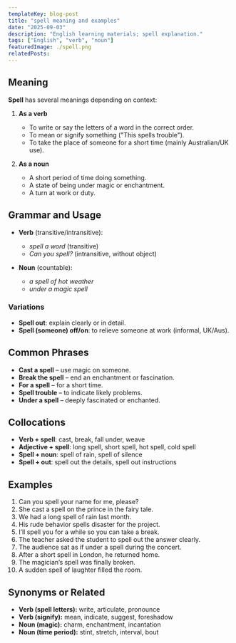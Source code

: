 ```yaml
---
templateKey: blog-post
title: "spell meaning and examples"
date: "2025-09-03"
description: "English learning materials; spell explanation."
tags: ["English", "verb", "noun"]
featuredImage: ./spell.png
relatedPosts:
---
```


## Meaning

**Spell** has several meanings depending on context:

1. **As a verb**

   - To write or say the letters of a word in the correct order.
   - To mean or signify something ("This spells trouble").
   - To take the place of someone for a short time (mainly Australian/UK use).

2. **As a noun**

   - A short period of time doing something.
   - A state of being under magic or enchantment.
   - A turn at work or duty.

## Grammar and Usage

- **Verb** (transitive/intransitive):

  - _spell a word_ (transitive)
  - _Can you spell?_ (intransitive, without object)

- **Noun** (countable):

  - _a spell of hot weather_
  - _under a magic spell_

### Variations

- **Spell out**: explain clearly or in detail.
- **Spell (someone) off/on**: to relieve someone at work (informal, UK/Aus).

## Common Phrases

- **Cast a spell** – use magic on someone.
- **Break the spell** – end an enchantment or fascination.
- **For a spell** – for a short time.
- **Spell trouble** – to indicate likely problems.
- **Under a spell** – deeply fascinated or enchanted.

## Collocations

- **Verb + spell**: cast, break, fall under, weave
- **Adjective + spell**: long spell, short spell, hot spell, cold spell
- **Spell + noun**: spell of rain, spell of silence
- **Spell + out**: spell out the details, spell out instructions

## Examples

1. Can you spell your name for me, please?
2. She cast a spell on the prince in the fairy tale.
3. We had a long spell of rain last month.
4. His rude behavior spells disaster for the project.
5. I’ll spell you for a while so you can take a break.
6. The teacher asked the student to spell out the answer clearly.
7. The audience sat as if under a spell during the concert.
8. After a short spell in London, he returned home.
9. The magician’s spell was finally broken.
10. A sudden spell of laughter filled the room.

## Synonyms or Related

- **Verb (spell letters):** write, articulate, pronounce
- **Verb (signify):** mean, indicate, suggest, foreshadow
- **Noun (magic):** charm, enchantment, incantation
- **Noun (time period):** stint, stretch, interval, bout
